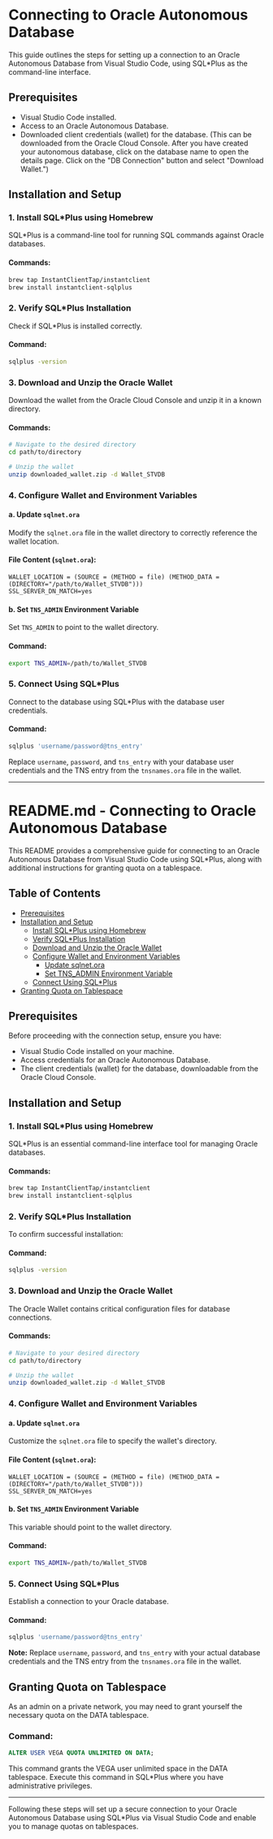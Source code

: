 # Connecting to Oracle Autonomous Database

This guide outlines the steps for setting up a connection to an Oracle Autonomous Database from Visual Studio Code, using SQL\*Plus as the command-line interface.

## Prerequisites

- Visual Studio Code installed.
- Access to an Oracle Autonomous Database.
- Downloaded client credentials (wallet) for the database. (This can be downloaded from the Oracle Cloud Console. After you have created your autonomous database, click on the database name to open the details page. Click on the "DB Connection" button and select "Download Wallet.")

## Installation and Setup

### 1. Install SQL\*Plus using Homebrew

SQL\*Plus is a command-line tool for running SQL commands against Oracle databases.

#### Commands:

```bash
brew tap InstantClientTap/instantclient
brew install instantclient-sqlplus
```

### 2. Verify SQL\*Plus Installation

Check if SQL\*Plus is installed correctly.

#### Command:

```bash
sqlplus -version
```

### 3. Download and Unzip the Oracle Wallet

Download the wallet from the Oracle Cloud Console and unzip it in a known directory.

#### Commands:

```bash
# Navigate to the desired directory
cd path/to/directory

# Unzip the wallet
unzip downloaded_wallet.zip -d Wallet_STVDB
```

### 4. Configure Wallet and Environment Variables

#### a. Update `sqlnet.ora`

Modify the `sqlnet.ora` file in the wallet directory to correctly reference the wallet location.

#### File Content (`sqlnet.ora`):

```plaintext
WALLET_LOCATION = (SOURCE = (METHOD = file) (METHOD_DATA = (DIRECTORY="/path/to/Wallet_STVDB")))
SSL_SERVER_DN_MATCH=yes
```

#### b. Set `TNS_ADMIN` Environment Variable

Set `TNS_ADMIN` to point to the wallet directory.

#### Command:

```bash
export TNS_ADMIN=/path/to/Wallet_STVDB
```

### 5. Connect Using SQL\*Plus

Connect to the database using SQL\*Plus with the database user credentials.

#### Command:

```bash
sqlplus 'username/password@tns_entry'
```

Replace `username`, `password`, and `tns_entry` with your database user credentials and the TNS entry from the `tnsnames.ora` file in the wallet.

---

# README.md - Connecting to Oracle Autonomous Database

This README provides a comprehensive guide for connecting to an Oracle Autonomous Database from Visual Studio Code using SQL\*Plus, along with additional instructions for granting quota on a tablespace.

## Table of Contents

- [Prerequisites](#prerequisites)
- [Installation and Setup](#installation-and-setup)
  - [Install SQL\*Plus using Homebrew](#1-install-sqlplus-using-homebrew)
  - [Verify SQL\*Plus Installation](#2-verify-sqlplus-installation)
  - [Download and Unzip the Oracle Wallet](#3-download-and-unzip-the-oracle-wallet)
  - [Configure Wallet and Environment Variables](#4-configure-wallet-and-environment-variables)
    - [Update sqlnet.ora](#a-update-sqlnetora)
    - [Set TNS_ADMIN Environment Variable](#b-set-tns_admin-environment-variable)
  - [Connect Using SQL\*Plus](#5-connect-using-sqlplus)
- [Granting Quota on Tablespace](#granting-quota-on-tablespace)

## Prerequisites

Before proceeding with the connection setup, ensure you have:

- Visual Studio Code installed on your machine.
- Access credentials for an Oracle Autonomous Database.
- The client credentials (wallet) for the database, downloadable from the Oracle Cloud Console.

## Installation and Setup

### 1. Install SQL\*Plus using Homebrew

SQL\*Plus is an essential command-line interface tool for managing Oracle databases.

#### Commands:

```bash
brew tap InstantClientTap/instantclient
brew install instantclient-sqlplus
```

### 2. Verify SQL\*Plus Installation

To confirm successful installation:

#### Command:

```bash
sqlplus -version
```

### 3. Download and Unzip the Oracle Wallet

The Oracle Wallet contains critical configuration files for database connections.

#### Commands:

```bash
# Navigate to your desired directory
cd path/to/directory

# Unzip the wallet
unzip downloaded_wallet.zip -d Wallet_STVDB
```

### 4. Configure Wallet and Environment Variables

#### a. Update `sqlnet.ora`

Customize the `sqlnet.ora` file to specify the wallet's directory.

#### File Content (`sqlnet.ora`):

```plaintext
WALLET_LOCATION = (SOURCE = (METHOD = file) (METHOD_DATA = (DIRECTORY="/path/to/Wallet_STVDB")))
SSL_SERVER_DN_MATCH=yes
```

#### b. Set `TNS_ADMIN` Environment Variable

This variable should point to the wallet directory.

#### Command:

```bash
export TNS_ADMIN=/path/to/Wallet_STVDB
```

### 5. Connect Using SQL\*Plus

Establish a connection to your Oracle database.

#### Command:

```bash
sqlplus 'username/password@tns_entry'
```

**Note:** Replace `username`, `password`, and `tns_entry` with your actual database credentials and the TNS entry from the `tnsnames.ora` file in the wallet.

## Granting Quota on Tablespace

As an admin on a private network, you may need to grant yourself the necessary quota on the DATA tablespace.

### Command:

```sql
ALTER USER VEGA QUOTA UNLIMITED ON DATA;
```

This command grants the VEGA user unlimited space in the DATA tablespace. Execute this command in SQL\*Plus where you have administrative privileges.

---

Following these steps will set up a secure connection to your Oracle Autonomous Database using SQL\*Plus via Visual Studio Code and enable you to manage quotas on tablespaces.
